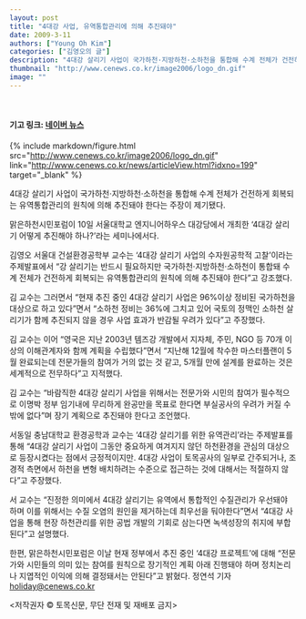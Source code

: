 ```yaml
---
layout: post
title: "4대강 사업, 유역통합관리에 의해 추진돼야"
date: 2009-3-11
authors: ["Young Oh Kim"]
categories: ["김영오의 글"]
description: "4대강 살리기 사업이 국가하천·지방하천·소하천을 통합해 수계 전체가 건전하게 회복되는 유역통합관리의 원칙에 의해 추진돼야 한다는 주장이 제기됐다. 김영오 서울대 건설환경공학부 교수는 ‘4대강 살리기 사업의 수자원공학적 고찰’이라는 주제발표에서 “강 살리기는 반드시 필요하지만 국가하천·지방하천·소하천이 통합돼 수계 전체가 건전하게 회복되는 유역통합관리의 원칙에 의해 추진돼야 한다”고 강조했다."
thumbnail: "http://www.cenews.co.kr/image2006/logo_dn.gif"
image: ""
---
```


<br>

#### 기고 링크: <a href="http://www.cenews.co.kr/news/articleView.html?idxno=199" target="_blank">네이버 뉴스</a>

{% include markdown/figure.html src="http://www.cenews.co.kr/image2006/logo_dn.gif" link="http://www.cenews.co.kr/news/articleView.html?idxno=199" target="_blank" %}

4대강 살리기 사업이 국가하천·지방하천·소하천을 통합해 수계 전체가 건전하게 회복되는 유역통합관리의 원칙에 의해 추진돼야 한다는 주장이 제기됐다.

맑은하천시민포럼이 10일 서울대학교 엔지니어하우스 대강당에서 개최한 ‘4대강 살리기 어떻게 추진해야 하나?’라는 세미나에서다.

김영오 서울대 건설환경공학부 교수는 ‘4대강 살리기 사업의 수자원공학적 고찰’이라는 주제발표에서 “강 살리기는 반드시 필요하지만 국가하천·지방하천·소하천이 통합돼 수계 전체가 건전하게 회복되는 유역통합관리의 원칙에 의해 추진돼야 한다”고 강조했다.

김 교수는 그러면서 “현재 추진 중인 4대강 살리기 사업은 96%이상 정비된 국가하천을 대상으로 하고 있다”면서 “소하천 정비는 36%에 그치고 있어 국토의 정맥인 소하천 살리기가 함께 추진되지 않을 경우 사업 효과가 반감될 우려가 있다”고 주장했다.

김 교수는 이어 “영국은 지난 2003년 템즈강 개발에서 지자체, 주민, NGO 등 70개 이상의 이해관계자와 함께 계획을 수립했다”면서 “지난해 12월에 착수한 마스터플랜이 5월 완료되는데 전문가들의 참여가 거의 없는 것 같고, 5개월 만에 설계를 완료하는 것은 세계적으로 전무하다”고 지적했다.

김 교수는 “바람직한 4대강 살리기 사업을 위해서는 전문가와 시민의 참여가 필수적으로 이명박 정부 임기내에 무리하게 완공만을 목표로 한다면 부실공사의 우려가 커질 수밖에 없다”며 장기 계획으로 추진돼야 한다고 조언했다.

서동일 충남대학교 환경공학과 교수는 ‘4대강 살리기를 위한 유역관리’라는 주제발표를 통해 “4대강 살리기 사업이 그동안 중요하게 여겨지지 않던 하천환경을 관심의 대상으로 등장시켰다는 점에서 긍정적이지만. 4대강 사업이 토목공사의 일부로 간주되거나, 조경적 측면에서 하천을 변형 배치하려는 수준으로 접근하는 것에 대해서는 적절하지 않다”고 주장했다.

서 교수는 “진정한 의미에서 4대강 살리기는 유역에서 통합적인 수질관리가 우선돼야 하며 이를 위해서는 수질 오염의 원인을 제거하는데 최우선을 둬야한다”면서 “4대강 사업을 통해 현장 하천관리를 위한 공법 개발의 기회로 삼는다면 녹색성장의 취지에 부합된다”고 설명했다.

한편, 맑은하천시민포럼은 이날 현재 정부에서 추진 중인 ‘4대강 프로젝트’에 대해 “전문가와 시민들의 의미 있는 참여를 원칙으로 장기적인 계획 아래 진행돼야 하며 정치논리나 지엽적인 이익에 의해 결정돼서는 안된다”고 밝혔다.
정연석 기자  holiday@cenews.co.kr

<저작권자 © 토목신문, 무단 전재 및 재배포 금지>

<br>
